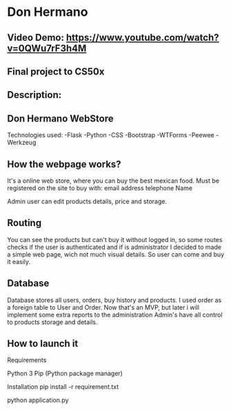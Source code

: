 # Don Hermano
## Video Demo: <https://www.youtube.com/watch?v=0QWu7rF3h4M>
## Final project to CS50x
## Description: 

## Don Hermano WebStore 
Technologies used:
-Flask
-Python
-CSS
-Bootstrap
-WTForms
-Peewee
-Werkzeug

## How the webpage works?

It's a online web store, where you can buy the best mexican food.
Must be registered on the site to buy
with:
email
address
telephone
Name

Admin user can edit products details, price and storage.

## Routing
You can see the products but can't buy it without logged in, so some routes checks if the user is authenticated and if is administrator
I decided to made a simple web page, wich not much visual details. So user can come and buy it easily.


## Database
Database stores all users, orders, buy history and products. I used order as a foreign table to  User and Order. Now that's an MVP, but later i will implement some extra reports
to the administration
Admin's have all control to products storage and details.

## How to launch it
Requirements

Python 3
Pip (Python package manager)

Installation
pip install -r requirement.txt

python application.py




